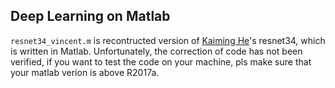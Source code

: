 
## Deep Learning on Matlab

`resnet34_vincent.m` is recontructed version of [Kaiming He](http://kaiminghe.com/)'s resnet34, which is written in Matlab.
Unfortunately, the correction of code has not been verified, if you want to test the code on your machine, pls make sure that your matlab verion is above R2017a.

